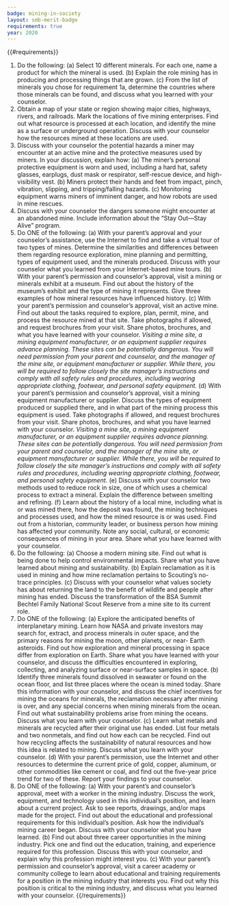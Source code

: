 ```yaml
---
badge: mining-in-society
layout: smb-merit-badge
requirements: true
year: 2020
---
```


{{#requirements}}
1. Do the following:
    (a) Select 10 different minerals. For each one, name a product for which the mineral is used.
    (b) Explain the role mining has in producing and processing things that are grown.
    (c) From the list of minerals you chose for requirement 1a, determine the countries where those minerals can be found, and discuss what you learned with your counselor.
2. Obtain a map of your state or region showing major cities, highways, rivers, and railroads. Mark the locations of five mining enterprises. Find out what resource is processed at each location, and identify the mine as a surface or underground operation. Discuss with your counselor how the resources mined at these locations are used.
3. Discuss with your counselor the potential hazards a miner may encounter at an active mine and the protective measures used by miners. In your discussion, explain how:
    (a) The miner’s personal protective equipment is worn and used, including a hard hat, safety glasses, earplugs, dust mask or respirator, self-rescue device, and high-visibility vest.
    (b) Miners protect their hands and feet from impact, pinch, vibration, slipping, and tripping/falling hazards.
    (c) Monitoring equipment warns miners of imminent danger, and how robots are used in mine rescues.
4. Discuss with your counselor the dangers someone might encounter at an abandoned mine. Include information about the “Stay Out—Stay Alive” program.
5. Do ONE of the following:
    (a) With your parent’s approval and your counselor’s assistance, use the Internet to find and take a virtual tour of two types of mines. Determine the similarities and differences between them regarding resource exploration, mine planning and permitting, types of equipment used, and the minerals produced. Discuss with your counselor what you learned from your Internet-based mine tours.
    (b) With your parent’s permission and counselor’s approval, visit a mining or minerals exhibit at a museum. Find out about the history of the museum’s exhibit and the type of mining it represents. Give three examples of how mineral resources have influenced history.
    (c) With your parent’s permission and counselor’s approval, visit an active mine. Find out about the tasks required to explore, plan, permit, mine, and process the resource mined at that site. Take photographs if allowed, and request brochures from your visit. Share photos, brochures, and what you have learned with your counselor.
        *Visiting a mine site, a mining equipment manufacturer, or an equipment supplier requires advance planning. These sites can be potentially dangerous. You will need permission from your parent and counselor, and the manager of the mine site, or equipment manufacturer or supplier. While there, you will be required to follow closely the site manager’s instructions and comply with all safety rules and procedures, including wearing appropriate clothing, footwear, and personal safety equipment.*
    (d) With your parent’s permission and counselor’s approval, visit a mining equipment manufacturer or supplier. Discuss the types of equipment produced or supplied there, and in what part of the mining process this equipment is used. Take photographs if allowed, and request brochures from your visit. Share photos, brochures, and what you have learned with your counselor.
        *Visiting a mine site, a mining equipment manufacturer, or an equipment supplier requires advance planning. These sites can be potentially dangerous. You will need permission from your parent and counselor, and the manager of the mine site, or equipment manufacturer or supplier. While there, you will be required to follow closely the site manager’s instructions and comply with all safety rules and procedures, including wearing appropriate clothing, footwear, and personal safety equipment.*
    (e) Discuss with your counselor two methods used to reduce rock in size, one of which uses a chemical process to extract a mineral. Explain the difference between smelting and refining.
    (f) Learn about the history of a local mine, including what is or was mined there, how the deposit was found, the mining techniques and processes used, and how the mined resource is or was used. Find out from a historian, community leader, or business person how mining has affected your community. Note any social, cultural, or economic consequences of mining in your area. Share what you have learned with your counselor.
6. Do the following:
    (a) Choose a modern mining site. Find out what is being done to help control environmental impacts. Share what you have learned about mining and sustainability.
    (b) Explain reclamation as it is used in mining and how mine reclamation pertains to Scouting’s no-trace principles.
    (c) Discuss with your counselor what values society has about returning the land to the benefit of wildlife and people after mining has ended. Discuss the transformation of the BSA Summit Bechtel Family National Scout Reserve from a mine site to its current role.
7. Do ONE of the following:
    (a) Explore the anticipated benefits of interplanetary mining. Learn how NASA and private investors may search for, extract, and process minerals in outer space, and the primary reasons for mining the moon, other planets, or near- Earth asteroids. Find out how exploration and mineral processing in space differ from exploration on Earth. Share what you have learned with your counselor, and discuss the difficulties encountered in exploring, collecting, and analyzing surface or near-surface samples in space.
    (b) Identify three minerals found dissolved in seawater or found on the ocean floor, and list three places where the ocean is mined today. Share this information with your counselor, and discuss the chief incentives for mining the oceans for minerals, the reclamation necessary after mining is over, and any special concerns when mining minerals from the ocean. Find out what sustainability problems arise from mining the oceans. Discuss what you learn with your counselor.
    (c) Learn what metals and minerals are recycled after their original use has ended. List four metals and two nonmetals, and find out how each can be recycled. Find out how recycling affects the sustainability of natural resources and how this idea is related to mining. Discuss what you learn with your counselor.
    (d) With your parent’s permission, use the Internet and other resources to determine the current price of gold, copper, aluminum, or other commodities like cement or coal, and find out the five-year price trend for two of these. Report your findings to your counselor.
8. Do ONE of the following:
    (a) With your parent’s and counselor’s approval, meet with a worker in the mining industry. Discuss the work, equipment, and technology used in this individual’s position, and learn about a current project. Ask to see reports, drawings, and/or maps made for the project. Find out about the educational and professional requirements for this individual’s position. Ask how the individual’s mining career began. Discuss with your counselor what you have learned.
    (b) Find out about three career opportunities in the mining industry. Pick one and find out the education, training, and experience required for this profession. Discuss this with your counselor, and explain why this profession might interest you.
    (c) With your parent’s permission and counselor’s approval, visit a career academy or community college to learn about educational and training requirements for a position in the mining industry that interests you. Find out why this position is critical to the mining industry, and discuss what you learned with your counselor.
{{/requirements}}
